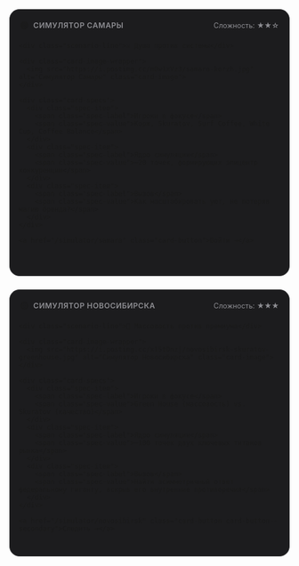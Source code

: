 <div style="display: grid; grid-template-columns: repeat(auto-fit, minmax(320px, 1fr)); gap: 1.5rem; margin: 2rem 0;">

  <!-- КАРТОЧКА СИМУЛЯТОРА: САМАРА -->
  <div class="simulator-card">
    <div class="card-header-row">
      <div class="card-header-left">
        <span class="status-dot">🟢</span>
        <span class="card-city-title">Симулятор Самары</span>
      </div>
      <div class="card-header-right">
        <span class="card-difficulty">Сложность: ★★☆</span>
      </div>
    </div>

    <div class="scenario-line">⚔️ Душа против системы</div>

    <div class="card-image-wrapper">
      <img src="https://i.postimg.cc/mDw1xVz3/samara-korzh.jpg" alt="Симулятор Самары" class="card-image">
    </div>

    <div class="card-specs">
      <div class="spec-item">
        <span class="spec-label">Игроки в фокусе</span>
        <span class="spec-value">Корж, Skuratov, Surf Coffee, White Cup, Coffee Balance</span>
      </div>
      <div class="spec-item">
        <span class="spec-label">Ядро симуляции</span>
        <span class="spec-value">~20 точек, формирующих эпицентр конкуренции</span>
      </div>
      <div class="spec-item">
        <span class="spec-label">Вызов</span>
        <span class="spec-value">Как масштабировать уют, не потеряв магию бренда?</span>
      </div>
    </div>

    <a href="/simulator/samara" class="card-button">Войти →</a>
  </div>

  <!-- КАРТОЧКА СИМУЛЯТОРА: НОВОСИБИРСК -->
  <div class="simulator-card">
    <div class="card-header-row">
      <div class="card-header-left">
        <span class="status-dot">🟡</span>
        <span class="card-city-title">Симулятор Новосибирска</span>
      </div>
      <div class="card-header-right">
        <span class="card-difficulty">Сложность: ★★★</span>
      </div>
    </div>

    <div class="scenario-line">🎯 Массовость против премиума</div>

    <div class="card-image-wrapper">
      <img src="https://i.postimg.cc/x15tDnzj/novosibirsk-skuratov-greenhouse.jpg" alt="Симулятор Новосибирска" class="card-image">
    </div>

    <div class="card-specs">
      <div class="spec-item">
        <span class="spec-label">Игроки в фокусе</span>
        <span class="spec-value">Green House (массовость) vs. Skuratov (качество)</span>
      </div>
      <div class="spec-item">
        <span class="spec-label">Ядро симуляции</span>
        <span class="spec-value">~100 точек двух ключевых титанов рынка</span>
      </div>
      <div class="spec-item">
        <span class="spec-label">Вызов</span>
        <span class="spec-value">Найти асимметричный ответ федеральному гиганту, вскрыв его внутренние противоречия</span>
      </div>
    </div>

    <a href="/simulator/novosibirsk" class="card-button card-button--secondary">Следить →</a>
  </div>

</div>

<style>
  :root {
    --brand-color: #C5F946;
    --panel-bg: #1c1c1e;
    --panel-border: #3a3a3c;
    --text-primary: #f2f2f7;
    --text-secondary: #8e8e93;
  }

  .simulator-card {
    background-color: var(--panel-bg);
    border: 1px solid var(--panel-border);
    border-radius: 18px;
    padding: 16px;
    display: flex;
    flex-direction: column;
    overflow: hidden;
    transition: all 0.3s ease;
    box-sizing: border-box;
    min-height: 480px;
  }

  .simulator-card:hover {
    transform: translateY(-5px);
    border-color: var(--brand-color);
    box-shadow: 0 10px 30px rgba(0,0,0,0.25);
  }

  .card-header-row {
    display: flex;
    align-items: center;
    justify-content: space-between;
    gap: 12px;
    padding: 4px 2px 8px 2px;
  }
  
  .card-header-left {
    display: inline-flex;
    align-items: center;
    gap: 8px;
    min-width: 0;
  }
  
  .status-dot {
    font-size: 1rem;
    line-height: 1;
  }
  
  .card-city-title {
    color: var(--text-secondary);
    font-size: 0.84rem;
    font-weight: 600;
    text-transform: uppercase;
    letter-spacing: 0.04em;
    white-space: nowrap;
    overflow: hidden;
    text-overflow: ellipsis;
  }
  
  .card-header-right {
    flex-shrink: 0;
    color: var(--text-secondary);
    font-size: 0.8rem;
    white-space: nowrap;
  }

  .scenario-line {
    color: var(--text-primary);
    font-size: 1.25rem;
    font-weight: 600;
    line-height: 1.3;
    text-align: center;
    margin: 8px 0 16px 0;
    min-height: 40px;
    display: flex;
    align-items: center;
    justify-content: center;
  }

  .card-image-wrapper {
    width: 100%;
    height: 168px;
    border-radius: 12px;
    overflow: hidden;
    margin-bottom: 20px;
  }
  
  .card-image {
    width: 100%;
    height: 100%;
    object-fit: cover;
    display: block;
  }

  .card-specs {
    display: flex;
    flex-direction: column;
    gap: 14px;
    flex-grow: 1;
  }
  
  .spec-item { 
    line-height: 1.45; 
  }
  
  .spec-label {
    display: block;
    font-size: 0.78rem;
    color: var(--text-secondary);
    margin-bottom: 3px;
    font-weight: 500;
  }
  
  .spec-value {
    display: block;
    font-size: 0.94rem;
    font-weight: 500;
    color: var(--text-primary);
  }

  .card-button {
    margin-top: 20px;
    background-color: var(--brand-color);
    color: #000;
    padding: 12px 16px;
    border-radius: 10px;
    font-weight: 700;
    font-size: 0.92rem;
    text-align: center;
    text-decoration: none;
    transition: all 0.25s ease;
    border: 2px solid transparent;
    box-sizing: border-box;
    display: block;
  }

  .card-button:hover {
    background: #fff !important;
    color: #000 !important;
    transform: translateY(-1px);
  }

  .card-button.card-button--secondary {
    background: transparent;
    color: var(--brand-color);
    border-color: var(--brand-color);
  }

  .card-button.card-button--secondary:hover {
    background: var(--brand-color) !important;
    color: #000 !important;
  }
</style>
